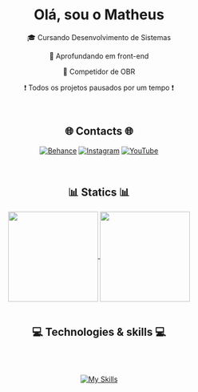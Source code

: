 <div align="center">
  <h1>Olá, sou o Matheus</h1>
  <p>🎓 Cursando Desenvolvimento de Sistemas</p>
  <p>🔭 Aprofundando em front-end</p>
  <p>🤖 Competidor de OBR</p>
  <p>❗ Todos os projetos pausados por um tempo ❗</p>
</div>

<br>

<div align="center">
  <h2>🌐 Contacts 🌐</h2>
  
[![Behance](https://img.shields.io/badge/Behance-1769ff?logo=behance&logoColor=white)](https://behance.net/matheusgabriel61) [![Instagram](https://img.shields.io/badge/Instagram-%23E4405F.svg?logo=Instagram&logoColor=white)](https://instagram.com/mat.gss) [![YouTube](https://img.shields.io/badge/YouTube-%23FF0000.svg?logo=YouTube&logoColor=white)](https://youtube.com/@@Math_gss) 

</div>

<br>

<div align="center">
  <h2>📊 Statics 📊</h2>
  <a href="https://github.com/anuraghazra/github-readme-stats">
    <img height=180 align="center" src="https://github-readme-stats.vercel.app/api?username=Matheus-Gabriel07&theme=dark" />
  </a>
  <a href="https://github.com/anuraghazra/convoychat">
    <img height=180 align="center" src="https://github-readme-stats.vercel.app/api/top-langs?username=Matheus-Gabriel07&theme=dark&layout=compact&langs_count=8" />
  </a>
</div>

<br>
          
<div align="center">
  <h2>💻 Technologies & skills 💻</h2>
  <br><br>
          
[![My Skills](https://skillicons.dev/icons?i=html,css,scss,bootstrap,js,nodejs,react,cpp,java,git,github,vscode,arduino,md,figma,blender,pr&perline=8)](https://skillicons.dev)

</div>
